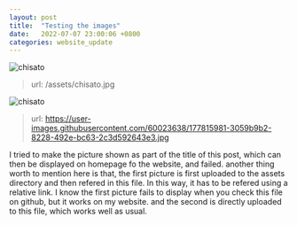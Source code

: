 ```yaml
---
layout: post
title:  "Testing the images"
date:   2022-07-07 23:00:06 +0800
categories: website_update
---
```

![chisato](/assets/chisato.jpg)
>url: /assets/chisato.jpg

![chisato](https://user-images.githubusercontent.com/60023638/177815981-3059b9b2-8228-492e-bc63-2c3d592643e3.jpg)

>url: https://user-images.githubusercontent.com/60023638/177815981-3059b9b2-8228-492e-bc63-2c3d592643e3.jpg

I tried to make the picture shown as part of the title of this post, which can then be displayed on homepage fo the website, and failed.
another thing worth to mention here is that, the first picture is first uploaded to the assets directory and then refered in this file. In this way, it has to be refered using a relative link. I know the first picture fails to display when you check this file on github, but it works on my website.
and the second is directly uploaded to this file, which works well as usual.
